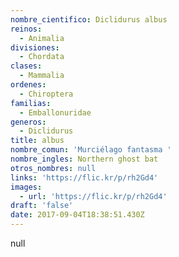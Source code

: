 ```yaml
---
nombre_cientifico: Diclidurus albus
reinos:
  - Animalia
divisiones:
  - Chordata
clases:
  - Mammalia
ordenes:
  - Chiroptera
familias:
  - Emballonuridae
generos:
  - Diclidurus
title: albus
nombre_comun: 'Murciélago fantasma '
nombre_ingles: Northern ghost bat
otros_nombres: null
links: 'https://flic.kr/p/rh2Gd4'
images:
  - url: 'https://flic.kr/p/rh2Gd4'
draft: 'false'
date: 2017-09-04T18:38:51.430Z
---
```

null
